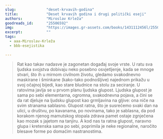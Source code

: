 ```yaml
---
slug:              "deset-krvavih-godina"
title:             "Deset krvavih godina i drugi politički eseji"
authors:           "Miroslav Krleža"
goodreads_id:      "25506592"
img:               "https://images.gr-assets.com/books/1431112456l/25506592.jpg"
excerpt:           ""
tags:
  - aaa-Miroslav-Krleža
  - bbb-esejistika
 
---
```


<blockquote>
Rat kao takav nadasve je zagonetan događaj svoje vrste. U ratu sva ljudska svojstva dobivaju neko posebno 
osvjetljenje, kada se mnoge stvari, što ih u mirnom civilnom životu, gledamo svakodnevno maskirane i šminkane 
(kako-tako podnošljive) najednom prikažu u svoj očajnoj bijedi, kao stare bludnice na stolu za seciranje. U ratovima 
javlja se u prvom planu ljudska glupost. Ljudska glupost je sama po sebi elementarna, ogromna, svakodnevna pojava, 
a čini se da rat djeluje na ljudsku glupost kao grmljavina na gljive: ona niče na svim stranama sablasno. Glupost 
ratna, što je susrećemo svaki dan na ulici, u društvu, po kavanama, po novinama, tako je sablasna, da pod korakom 
njenog mamutskog stopala zdrava pamet ostaje zgnječena kao mozak s jajetom na tanjiru. A kod nas ta ratna glupost, 
naravno glupa i kretenska sama po sebi, poprimila je neke regionalne, naročito blesave forme po domaćim nastranostima.
</blockquote>    